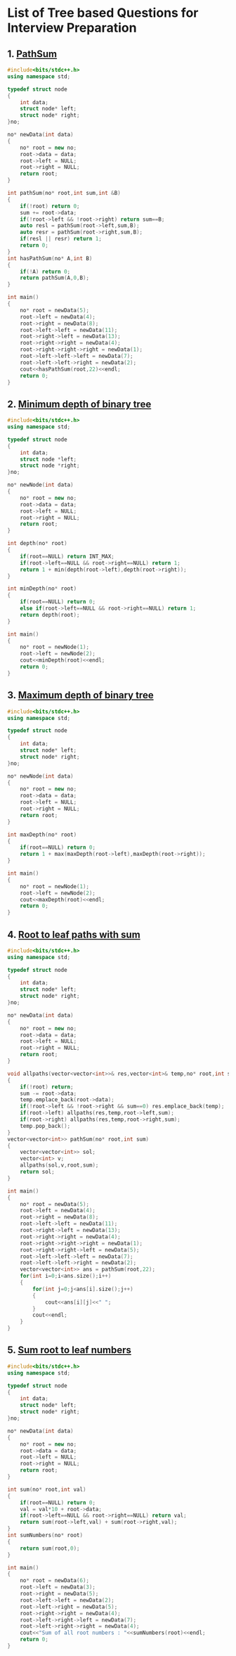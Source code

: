 # List of Tree based Questions for Interview Preparation

## 1. [PathSum](https://github.com/kuluruvineeth/Placement_Preparation/blob/main/Interviewbit/Trees/path_sum.cpp)
```cpp
#include<bits/stdc++.h>
using namespace std;

typedef struct node
{
    int data;
    struct node* left;
    struct node* right;
}no;

no* newData(int data)
{
    no* root = new no;
    root->data = data;
    root->left = NULL;
    root->right = NULL;
    return root;
}

int pathSum(no* root,int sum,int &B)
{
    if(!root) return 0;
    sum += root->data;
    if(!root->left && !root->right) return sum==B;
    auto resl = pathSum(root->left,sum,B);
    auto resr = pathSum(root->right,sum,B);
    if(resl || resr) return 1;
    return 0;
}
int hasPathSum(no* A,int B)
{
    if(!A) return 0;
    return pathSum(A,0,B);
}

int main()
{
    no* root = newData(5);
    root->left = newData(4);
    root->right = newData(8);
    root->left->left = newData(11);
    root->right->left = newData(13);
    root->right->right = newData(4);
    root->right->right->right = newData(1);
    root->left->left->left = newData(7);
    root->left->left->right = newData(2);
    cout<<hasPathSum(root,22)<<endl;
    return 0;
}
```

## 2. [Minimum depth of binary tree](https://github.com/kuluruvineeth/Placement_Preparation/blob/main/Interviewbit/Trees/min_depth_of_binary_tree.cpp)
```cpp
#include<bits/stdc++.h>
using namespace std;

typedef struct node
{
    int data;
    struct node *left;
    struct node *right;
}no;

no* newNode(int data)
{
    no* root = new no;
    root->data = data;
    root->left = NULL;
    root->right = NULL;
    return root;
}

int depth(no* root)
{
    if(root==NULL) return INT_MAX;
    if(root->left==NULL && root->right==NULL) return 1;
    return 1 + min(depth(root->left),depth(root->right)); 
}

int minDepth(no* root)
{
    if(root==NULL) return 0;
    else if(root->left==NULL && root->right==NULL) return 1;
    return depth(root);
}

int main()
{
    no* root = newNode(1);
    root->left = newNode(2);
    cout<<minDepth(root)<<endl;
    return 0;
}
```

## 3. [Maximum depth of binary tree](https://github.com/kuluruvineeth/Placement_Preparation/blob/main/Interviewbit/Trees/max_depth_of_binary_tree.cpp)
```cpp
#include<bits/stdc++.h>
using namespace std;

typedef struct node
{
    int data;
    struct node* left;
    struct node* right;
}no;

no* newNode(int data)
{
    no* root = new no;
    root->data = data;
    root->left = NULL;
    root->right = NULL;
    return root;
}

int maxDepth(no* root)
{
    if(root==NULL) return 0;
    return 1 + max(maxDepth(root->left),maxDepth(root->right));
}

int main()
{
    no* root = newNode(1);
    root->left = newNode(2);
    cout<<maxDepth(root)<<endl;
    return 0;
}
```

## 4. [Root to leaf paths with sum](https://github.com/kuluruvineeth/Placement_Preparation/blob/main/Interviewbit/Trees/root_to_leaf_paths_with_sum.cpp)
```cpp
#include<bits/stdc++.h>
using namespace std;

typedef struct node
{
    int data;
    struct node* left;
    struct node* right;
}no;

no* newData(int data)
{
    no* root = new no;
    root->data = data;
    root->left = NULL;
    root->right = NULL;
    return root;
}

void allpaths(vector<vector<int>>& res,vector<int>& temp,no* root,int sum)
{
    if(!root) return;
    sum -= root->data;
    temp.emplace_back(root->data);
    if(!root->left && !root->right && sum==0) res.emplace_back(temp);
    if(root->left) allpaths(res,temp,root->left,sum);
    if(root->right) allpaths(res,temp,root->right,sum);
    temp.pop_back();
}
vector<vector<int>> pathSum(no* root,int sum)
{
    vector<vector<int>> sol;
    vector<int> v;
    allpaths(sol,v,root,sum);
    return sol;
}

int main()
{
    no* root = newData(5);
    root->left = newData(4);
    root->right = newData(8);
    root->left->left = newData(11);
    root->right->left = newData(13);
    root->right->right = newData(4);
    root->right->right->right = newData(1);
    root->right->right->left = newData(5);
    root->left->left->left = newData(7);
    root->left->left->right = newData(2);
    vector<vector<int>> ans = pathSum(root,22);
    for(int i=0;i<ans.size();i++)
    {
        for(int j=0;j<ans[i].size();j++)
        {
            cout<<ans[i][j]<<" ";
        }
        cout<<endl;
    }
}
```

## 5. [Sum root to leaf numbers](https://github.com/kuluruvineeth/Placement_Preparation/blob/main/Interviewbit/Trees/sum_root_to_leaf_numbers.cpp)
```cpp
#include<bits/stdc++.h>
using namespace std;

typedef struct node
{
    int data;
    struct node* left;
    struct node* right;
}no;

no* newData(int data)
{
    no* root = new no;
    root->data = data;
    root->left = NULL;
    root->right = NULL;
    return root;
}

int sum(no* root,int val)
{
    if(root==NULL) return 0;
    val = val*10 + root->data;
    if(root->left==NULL && root->right==NULL) return val;
    return sum(root->left,val) + sum(root->right,val);
}
int sumNumbers(no* root)
{
    return sum(root,0);
}

int main()
{
    no* root = newData(6);
    root->left = newData(3);
    root->right = newData(5);
    root->left->left = newData(2);
    root->left->right = newData(5);
    root->right->right = newData(4);
    root->left->right->left = newData(7);
    root->left->right->right = newData(4);
    cout<<"Sum of all root numbers : "<<sumNumbers(root)<<endl;
    return 0;
}
```